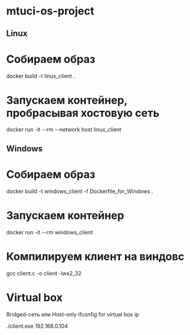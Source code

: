 # mtuci-os-project


## Linux


# Собираем образ
docker build -t linux_client .

# Запускаем контейнер, пробрасывая хостовую сеть
docker run -it --rm --network host linux_client 


## Windows

# Собираем образ
docker build -t windows_client  -f Dockerfile_for_Windows .

# Запускаем контейнер
docker run -it --rm windows_client


# Компилируем клиент на виндовс
gcc client.c -o client -lws2_32


# Virtual box
Bridged-сеть или Host-only
ifconfig for virtual box ip


./client.exe 192.168.0.104